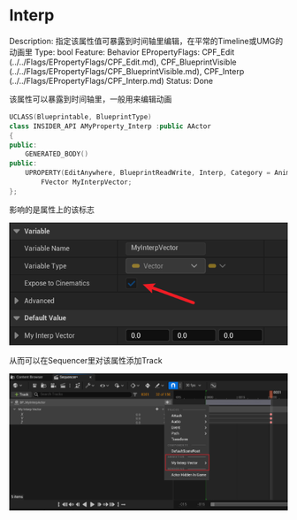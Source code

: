 # Interp

Description: 指定该属性值可暴露到时间轴里编辑，在平常的Timeline或UMG的动画里
Type: bool
Feature: Behavior
EPropertyFlags: CPF_Edit (../../Flags/EPropertyFlags/CPF_Edit.md), CPF_BlueprintVisible (../../Flags/EPropertyFlags/CPF_BlueprintVisible.md), CPF_Interp (../../Flags/EPropertyFlags/CPF_Interp.md)
Status: Done

该属性可以暴露到时间轴里，一般用来编辑动画

```cpp
UCLASS(Blueprintable, BlueprintType)
class INSIDER_API AMyProperty_Interp :public AActor
{
public:
	GENERATED_BODY()
public:
	UPROPERTY(EditAnywhere, BlueprintReadWrite, Interp, Category = Animation)
		FVector MyInterpVector;
};
```

影响的是属性上的该标志

![Untitled](Interp/Untitled.png)

从而可以在Sequencer里对该属性添加Track

![Untitled](Interp/Untitled%201.png)